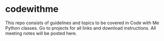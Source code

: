 # codewithme

This repo consists of guidelines and topics to be covered in Code with Me Python classes.
Go to projects for all links and download instructions.
All meeting notes will be posted here.
